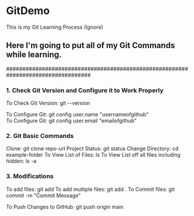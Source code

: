 # GitDemo
This is my Git Learning Process (Ignore)

## Here I'm going to put all of my Git Commands while learning.


##################################################################################


### 1. Check Git Version and Configure it to Work Properly
 To Check Git Version: git --version <br/>

 To Configure Git: git config user.name "usernameofgithub" <br/>
 To Configure Git: git config user.email "emailofgithub"

 ### 2. Git Basic Commands
Clone: git clone repo-url
Project Status: git status
Change Directory: cd example-folder
To View List of Files: ls
To View List off all files including hidden: ls -a


 ### 3. Modifications
 To add files: git add <filename>
 To add multiple files: git add .
 To Commit files: git commit -m "Commit Message"

 To Push Changes to GitHub: git push origin main